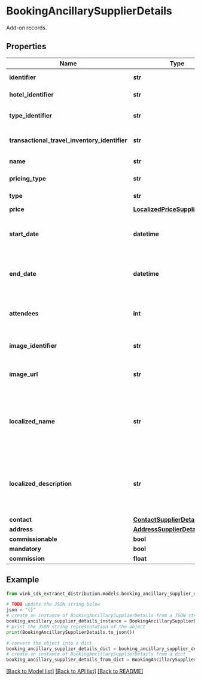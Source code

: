 # BookingAncillarySupplierDetails

Add-on records.

## Properties

Name | Type | Description | Notes
------------ | ------------- | ------------- | -------------
**identifier** | **str** | Ancillary identifier | 
**hotel_identifier** | **str** | Hotel identifier | 
**type_identifier** | **str** | Travel blocking identifier | 
**transactional_travel_inventory_identifier** | **str** | Travel blocking identifier | 
**name** | **str** | Name of blocking | 
**pricing_type** | **str** | Pricing type | 
**type** | **str** | Inventory type | 
**price** | [**LocalizedPriceSupplierDetails**](LocalizedPriceSupplierDetails.md) |  | 
**start_date** | **datetime** | Date start time when reservation was made for. | 
**end_date** | **datetime** | Date end time when reservation was made for. | 
**attendees** | **int** | Number of guests that are part of this reservation. | [default to 1]
**image_identifier** | **str** | Cloudinary image identifier | 
**image_url** | **str** | Absolute URL to image of blocking | 
**localized_name** | **str** | Name of travel blocking in traveler language (if available). Defaults to English. | 
**localized_description** | **str** | Description of travel blocking in traveler language (if available). Defaults to English. | 
**contact** | [**ContactSupplierDetails**](ContactSupplierDetails.md) |  | 
**address** | [**AddressSupplierDetails**](AddressSupplierDetails.md) |  | 
**commissionable** | **bool** |  | 
**mandatory** | **bool** |  | 
**commission** | **float** |  | 

## Example

```python
from wink_sdk_extranet_distribution.models.booking_ancillary_supplier_details import BookingAncillarySupplierDetails

# TODO update the JSON string below
json = "{}"
# create an instance of BookingAncillarySupplierDetails from a JSON string
booking_ancillary_supplier_details_instance = BookingAncillarySupplierDetails.from_json(json)
# print the JSON string representation of the object
print(BookingAncillarySupplierDetails.to_json())

# convert the object into a dict
booking_ancillary_supplier_details_dict = booking_ancillary_supplier_details_instance.to_dict()
# create an instance of BookingAncillarySupplierDetails from a dict
booking_ancillary_supplier_details_from_dict = BookingAncillarySupplierDetails.from_dict(booking_ancillary_supplier_details_dict)
```
[[Back to Model list]](../README.md#documentation-for-models) [[Back to API list]](../README.md#documentation-for-api-endpoints) [[Back to README]](../README.md)


